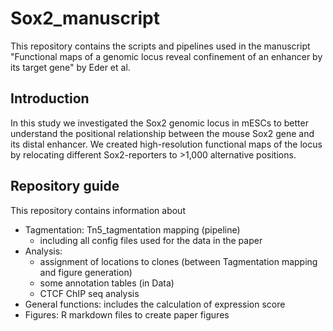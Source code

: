 # Sox2_manuscript
This repository contains the scripts and pipelines used in the manuscript "Functional maps of a genomic locus reveal confinement of an enhancer by its target gene" by Eder et al. 

## Introduction
In this study we investigated the Sox2 genomic locus in mESCs to better understand the positional relationship between the mouse Sox2 gene and its distal enhancer. We created high-resolution functional maps of the locus by relocating different Sox2-reporters to >1,000 alternative positions. 

## Repository guide
This repository contains information about 
- Tagmentation: Tn5_tagmentation mapping (pipeline)
    - including all config files used for the data in the paper 
- Analysis: 
    - assignment of locations to clones (between Tagmentation mapping and figure generation)
    - some annotation tables (in Data)
    - CTCF ChIP seq analysis
- General functions: includes the calculation of expression score
- Figures: R markdown files to create paper figures
